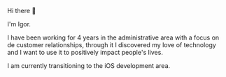 Hi there 👋

I'm Igor.

I have been working for 4 years in the administrative area with a focus on de customer relationships, through it I discovered my love of technology and I want to use it to positively impact people's lives.

I am currently transitioning to the iOS development area.

<!---
igorgomess/igorgomess is a ✨ special ✨ repository because its `README.md` (this file) appears on your GitHub profile.
You can click the Preview link to take a look at your changes.
--->
